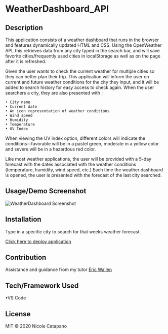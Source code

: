 # WeatherDashboard_API

## Description 

This application consists of a weather dashboard that runs in the browser and features dynamically updated HTML and CSS. Using the OpenWeather API, this retrieves data from any city typed in the search bar, and will save favorite cities/frequently used cities in localStorage as well as on the page after it is refreshed.

Given the user wants to check the current weather for multiple cities so they can better plan their trip. This application will inform the user on current and future weather conditions for the city they input, and it will be added to search history for easy access to check again. When the user searchers a city, they are also presented with :

    • City name
    • Current date
    • An icon representation of weather conditions
    • Wind speed
    • Humidity
    • Temperature
    • UV Index

When viewing the UV index option, different colors will indicate the conditions--favorable will be in a pastel green, moderate in a yellow color and severe will be in a hazardous red color.

Like most weather applications, the user will be provided with a 5-day forecast with the dates associated with the weather conditions (temperature, humidity, wind speed, etc.) Each time the weather dashboard is opened, the user is presented with the forecast of the last city searched.


## Usage/Demo Screenshot

<!-- Screenshot will go here -->
![WeatherDashboard Screenshot](https://drive.google.com/file/d/1i5ufbgKU-APR2Dpl3MLDbDeWIhYetCop/view)


## Installation

Type in a specific city to search for that weeks weather forecast.

[Click here to deploy application](https://nsc9605.github.io/WeatherDashboard_API/)

## Contribution

Assistance and guidance from my tutor [Eric Wallen](https://github.com/ericwallen)

## Tech/Framework Used

•VS Code


## License

MIT © 2020 Nicole Catapano

